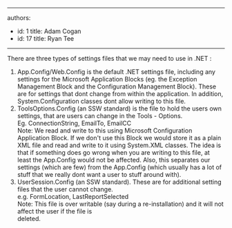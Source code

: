 

---
authors:
  - id: 1
    title: Adam Cogan
  - id: 17
    title: Ryan Tee
---




<span class='intro'> There are three types of settings files that we may need to use in .NET &#58; 
 </span>


  <ol>
    <li>App.Config/Web.Config is the default .NET settings file, including any settings for the Microsoft Application Blocks (eg. the Exception Management Block and the Configuration Management Block). These are for settings that dont change from within the application. In addition, System.Configuration classes dont allow writing to this file. </li>
    <li>ToolsOptions.Config (an SSW standard) is the file to hold the users own settings, that are users can change in the Tools - Options. <br>
    Eg. ConnectionString, EmailTo, EmailCC<br>
    Note&#58; We read and write to this using Microsoft Configuration Application Block. If we don't use this Block we would store it as a plain XML file and read and write to it using System.XML classes. The idea is that if something does go wrong when you are writing to this file, at least the App.Config would not be affected. Also, this separates our settings (which are few) from the App.Config (which usually has a lot of stuff that we really dont want a user to stuff around with). </li>
    <li>UserSession.Config (an SSW standard). These are for additional setting files that the user cannot change. <br>
    e.g. FormLocation, LastReportSelected<br>
    Note&#58; This file is over writable (say during a re-installation) and it will not affect the user if the file is deleted.&#160;&#160;&#160;&#160;&#160;&#160;&#160;&#160;&#160;&#160;&#160;&#160;&#160;&#160;&#160;&#160;&#160;&#160;&#160;&#160;&#160;&#160;&#160;&#160;&#160;&#160;&#160;&#160;&#160;&#160;&#160;&#160;&#160;&#160;&#160;&#160;&#160;&#160;&#160;&#160;&#160;&#160;&#160;&#160;&#160;&#160;&#160;&#160;&#160;&#160;&#160;&#160;&#160;&#160;&#160;&#160;&#160;&#160;&#160;&#160;&#160;&#160;&#160;&#160;&#160;&#160;&#160;&#160;&#160;&#160;&#160;&#160; </li>
</ol>



